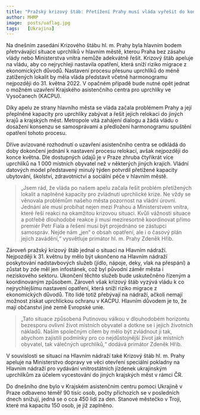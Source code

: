 ```yaml
---
title: "Pražský krizový štáb: Přetížení Prahy musí vláda vyřešit do konce května, asistenční centrum zatím zůstává otevřené"
author: MHMP
image: 	posts/uaflag.jpg
tags:   [Ukrajina]
---
```


Na dnešním zasedání Krizového štábu hl. m. Prahy byla hlavním bodem přetrvávající situace uprchlíků v hlavním městě, kterou Praha bez zásahu vlády nebo Ministerstva vnitra nemůže adekvátně řešit. Krizový štáb apeluje na vládu, aby co nejrychleji nastavila opatření, která sníží riziko migrace z ekonomických důvodů. Nastavení procesu přesunu uprchlíků do méně zatížených lokalit by měla vláda představit včetně harmonogramu nejpozději do 31. května 2022. V opačném případě bude nutné opět jednat o možném uzavření Krajského asistenčního centra pro uprchlíky ve Vysočanech (KACPU).

Díky apelu ze strany hlavního města se vláda začala problémem Prahy a její přeplněné kapacity pro uprchlíky zabývat a řešit jejich relokaci do jiných krajů a krajských měst. Metropole vítá zahájení dialogu a žádá vládu o dosažení konsenzu se samosprávami a předložení harmonogramu spuštění opatření tohoto procesu.

Dříve avizované rozhodnutí o uzavření asistenčního centra se odkládá do doby dokončení jednání k nastavení procesu relokací, avšak nejpozději do konce května. Dle dostupných údajů je v Praze zhruba čtyřikrát více uprchlíků na 1 000 místních obyvatel než v některých jiných krajích. Vládní datových model představený minulý týden potvrdil přetížené kapacity ubytování, školství, zdravotnictví a sociální péče v hlavním městě.

> „Jsem rád, že vláda po našem apelu začala řešit problém přetížených lokalit a naplněné kapacity pro zvládnutí uprchlické krize. Ne vždy se věnovala problémům našeho města pozornost na vládní úrovni. Jednání ale musí probíhat nejen mezi Prahou a Ministerstvem vnitra, které řeší reakci na okamžitou krizovou situaci. Kvůli vážnosti situace a potřebě dlouhodobé reakce ji musí meziresortně koordinovat přímo premiér Petr Fiala a řešení musí být projednáno se zástupci samospráv. Nejde nám „jen“ o obsah opatření, ale i o časový plán jejich zavádění,“ vysvětluje primátor hl. m. Prahy Zdeněk Hřib.

Zároveň pražský krizový štáb jednal o situaci na Hlavním nádraží. Nejpozději k 31. květnu by mělo být ukončeno na Hlavním nádraží poskytování nadstavbových služeb (jídlo, nápoje, deky, vlak na přespání) a zůstat by zde měl jen infostánek, což byl původní záměr města i neziskového sektoru. Ukončení těchto služeb bude uskutečněno řízeným a koordinovaným způsobem. Zároveň však krizový štáb vyzývá vládu k co nejrychlejšímu nastavení opatření, která sníží riziko migrace z ekonomických důvodů. Tito lidé totiž přebývají na nádraží, ačkoli nemají možnost získat uprchlickou ochranu v KACPU. Hlavním důvodem je to, že mají občanství jiné země Evropské unie.

> „Tato situace způsobená Putinovou válkou v dlouhodobém horizontu bezesporu ovlivní život místních obyvatel a dotkne se i jejich životních nákladů. Naším společným cílem by mělo být zvládnout ji tak, abychom zajistili podmínky pro co nejdůstojnější život jak místních obyvatel, tak válečných uprchlíků,“ dodává primátor Zdeněk Hřib.

V souvislosti se situací na Hlavním nádraží také Krizový štáb hl. m. Prahy apeluje na Ministerstvo dopravy ve věci otevření speciální pokladny na Hlavním nádraží pro vydávání vnitrostátních jízdenek ukrajinským uprchlíkům za účelem vycestování do jiných krajských měst v rámci ČR.

Do dnešního dne bylo v Krajském asistenčním centru pomoci Ukrajině v Praze odbaveno téměř 90 tisíc osob, počty příchozích se v posledních dnech snižují, jedná se o cca 450 lidí za den. Stanové městečko v Troji, které má kapacitu 150 osob, je již zaplněno.
